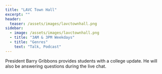 ```yaml
---
title: "LAVC Town Hall"
excerpt: ""
header:
  teaser: /assets/images/lavctownhall.png
sidebar:
  - image: /assets/images/lavctownhall.png
  - title: "3AM & 3PM Weekdays"
  - title: "Genres"
    text: "Talk, Podcast"
---
```


President Barry Gribbons provides students with a college update. He will also be answering questions during the live chat.
